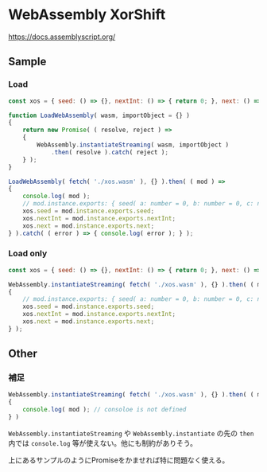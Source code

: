 # WebAssembly XorShift

https://docs.assemblyscript.org/

## Sample

### Load

```js
const xos = { seed: () => {}, nextInt: () => { return 0; }, next: () => { return 0; } };

function LoadWebAssembly( wasm, importObject = {} )
{
	return new Promise( ( resolve, reject ) =>
	{
		WebAssembly.instantiateStreaming( wasm, importObject )
			.then( resolve ).catch( reject );
	} );
}

LoadWebAssembly( fetch( './xos.wasm' ), {} ).then( ( mod ) =>
{
	console.log( mod );
	// mod.instance.exports: { seed( a: number = 0, b: number = 0, c: number = 0, d: number = 0 ): void, nextInt(): number, next(): number, X: 123456789, Y: 362436069, Z: 521288629, W: 88675123 }
	xos.seed = mod.instance.exports.seed;
	xos.nextInt = mod.instance.exports.nextInt;
	xos.next = mod.instance.exports.next;
} ).catch( ( error ) => { console.log( error ); } );
```

### Load only

```js
const xos = { seed: () => {}, nextInt: () => { return 0; }, next: () => { return 0; } };

WebAssembly.instantiateStreaming( fetch( './xos.wasm' ), {} ).then( ( mod ) =>
{
	// mod.instance.exports: { seed( a: number = 0, b: number = 0, c: number = 0, d: number = 0 ): void, nextInt(): number, next(): number, X: 123456789, Y: 362436069, Z: 521288629, W: 88675123 }
	xos.seed = mod.instance.exports.seed;
	xos.nextInt = mod.instance.exports.nextInt;
	xos.next = mod.instance.exports.next;
} );
```

## Other

### 補足

```js
WebAssembly.instantiateStreaming( fetch( './xos.wasm' ), {} ).then( ( mod ) =>
{
	console.log( mod ); // consoloe is not defined
} )
```

`WebAssembly.instantiateStreaming` や `WebAssembly.instantiate` の先の `then` 内では `console.log` 等が使えない。他にも制約がありそう。

上にあるサンプルのようにPromiseをかませれば特に問題なく使える。
